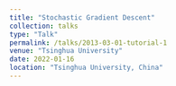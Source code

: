 ```yaml
---
title: "Stochastic Gradient Descent"
collection: talks
type: "Talk"
permalink: /talks/2013-03-01-tutorial-1
venue: "Tsinghua University"
date: 2022-01-16
location: "Tsinghua University, China"
---
```



